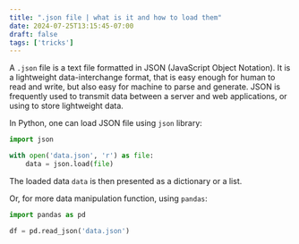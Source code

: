 ```yaml
---
title: ".json file | what is it and how to load them"
date: 2024-07-25T13:15:45-07:00
draft: false
tags: ['tricks']
---
```


A `.json` file is a text file formatted in JSON (JavaScript Object Notation). It is a lightweight data-interchange format, that is easy enough for human to read and write, but also easy for machine to parse and generate. JSON is frequently used to transmit data between a server and web applications, or using to store lightweight data.

In Python, one can load JSON file using `json` library:

```python
import json

with open('data.json', 'r') as file:
    data = json.load(file)
```

The loaded data `data` is then presented as a dictionary or a list.

Or, for more data manipulation function, using `pandas`:

```python
import pandas as pd

df = pd.read_json('data.json')
```

